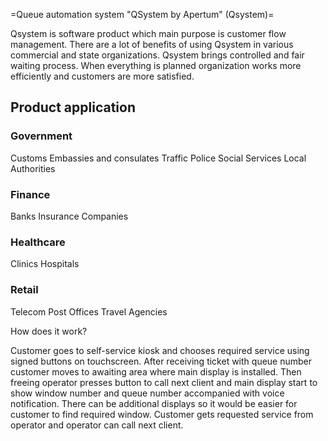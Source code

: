 ﻿=Queue automation system "QSystem by Apertum" (Qsystem)=

Qsystem is software product which main purpose is customer flow management. There are a lot of benefits of using Qsystem in various commercial and state organizations. Qsystem brings controlled and fair waiting process. When everything is planned organization works more efficiently and customers are more satisfied.

## Product application ##

### Government ###

Customs
Embassies and consulates
Traffic Police
Social Services
Local Authorities

### Finance ###

Banks
Insurance Companies

### Healthcare ###

Clinics
Hospitals

### Retail ###

Telecom
Post Offices
Travel Agencies

How does it work?

Customer goes to self-service kiosk and chooses required service using signed buttons on touchscreen. After receiving ticket with queue number customer moves to awaiting area where main display is installed. Then freeing operator presses button to call next client and main display start to show window number and queue number accompanied with voice notification. There can be additional displays so it would be easier for customer to find required window. Customer gets requested service from operator and operator can call next client.